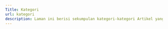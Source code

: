 ```yaml
---
Title: Kategori
url: kategori
description: Laman ini berisi sekumpulan kategori-kategori Artikel yang ada di Blog ini.
---
```

